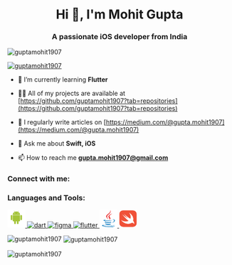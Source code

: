 <h1 align="center">Hi 👋, I'm Mohit Gupta</h1>
<h3 align="center">A passionate iOS developer from India</h3>

<p align="left"> <img src="https://komarev.com/ghpvc/?username=guptamohit1907&label=Profile%20views&color=0e75b6&style=flat" alt="guptamohit1907" /> </p>

<p align="left"> <a href="https://github.com/ryo-ma/github-profile-trophy"><img src="https://github-profile-trophy.vercel.app/?username=guptamohit1907" alt="guptamohit1907" /></a> </p>

- 🌱 I’m currently learning **Flutter**

- 👨‍💻 All of my projects are available at [https://github.com/guptamohit1907?tab=repositories](https://github.com/guptamohit1907?tab=repositories)

- 📝 I regularly write articles on [https://medium.com/@gupta.mohit1907](https://medium.com/@gupta.mohit1907)

- 💬 Ask me about **Swift, iOS**

- 📫 How to reach me **gupta.mohit1907@gmail.com**

<h3 align="left">Connect with me:</h3>
<p align="left">
</p>

<h3 align="left">Languages and Tools:</h3>
<p align="left"> <a href="https://developer.android.com" target="_blank" rel="noreferrer"> <img src="https://raw.githubusercontent.com/devicons/devicon/master/icons/android/android-original-wordmark.svg" alt="android" width="40" height="40"/> </a> <a href="https://dart.dev" target="_blank" rel="noreferrer"> <img src="https://www.vectorlogo.zone/logos/dartlang/dartlang-icon.svg" alt="dart" width="40" height="40"/> </a> <a href="https://www.figma.com/" target="_blank" rel="noreferrer"> <img src="https://www.vectorlogo.zone/logos/figma/figma-icon.svg" alt="figma" width="40" height="40"/> </a> <a href="https://flutter.dev" target="_blank" rel="noreferrer"> <img src="https://www.vectorlogo.zone/logos/flutterio/flutterio-icon.svg" alt="flutter" width="40" height="40"/> </a> <a href="https://www.java.com" target="_blank" rel="noreferrer"> <img src="https://raw.githubusercontent.com/devicons/devicon/master/icons/java/java-original.svg" alt="java" width="40" height="40"/> </a> <a href="https://developer.apple.com/swift/" target="_blank" rel="noreferrer"> <img src="https://raw.githubusercontent.com/devicons/devicon/master/icons/swift/swift-original.svg" alt="swift" width="40" height="40"/> </a> </p>

<p><img align="left" src="https://github-readme-stats.vercel.app/api/top-langs?username=guptamohit1907&show_icons=true&locale=en&layout=compact" alt="guptamohit1907" /></p>

<p>&nbsp;<img align="center" src="https://github-readme-stats.vercel.app/api?username=guptamohit1907&show_icons=true&locale=en" alt="guptamohit1907" /></p>

<p><img align="center" src="https://github-readme-streak-stats.herokuapp.com/?user=guptamohit1907&" alt="guptamohit1907" /></p>


